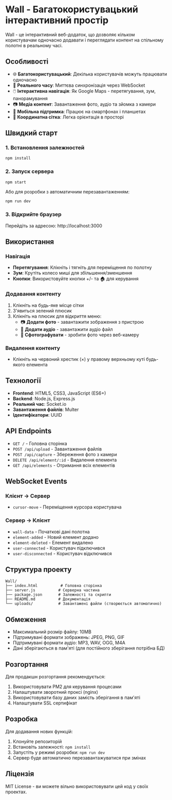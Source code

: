 # Wall - Багатокористувацький інтерактивний простір

Wall - це інтерактивний веб-додаток, що дозволяє кільком користувачам одночасно додавати і переглядати контент на спільному полотні в реальному часі.

## Особливості

- 🌐 **Багатокористувацький**: Декілька користувачів можуть працювати одночасно
- 🔄 **Реального часу**: Миттєва синхронізація через WebSocket
- 🖱️ **Інтерактивна навігація**: Як Google Maps - перетягування, зум, панорамування
- 📷 **Медіа контент**: Завантаження фото, аудіо та зйомка з камери
- 📱 **Мобільна підтримка**: Працює на смартфонах і планшетах
- 🎨 **Координатна сітка**: Легка орієнтація в просторі

## Швидкий старт

### 1. Встановлення залежностей
```bash
npm install
```

### 2. Запуск сервера
```bash
npm start
```

Або для розробки з автоматичним перезавантаженням:
```bash
npm run dev
```

### 3. Відкрийте браузер
Перейдіть за адресою: http://localhost:3000

## Використання

### Навігація
- **Перетягування**: Клікніть і тягніть для переміщення по полотну
- **Зум**: Крутіть колесо миші для збільшення/зменшення
- **Кнопки**: Використовуйте кнопки +/- та 🏠 для керування

### Додавання контенту
1. Клікніть на будь-яке місце сітки
2. З'явиться зелений плюсик
3. Клікніть на плюсик для відкриття меню:
   - 📷 **Додати фото** - завантажити зображення з пристрою
   - 🎵 **Додати аудіо** - завантажити аудіо файл
   - 📸 **Сфотографувати** - зробити фото через веб-камеру

### Видалення контенту
- Клікніть на червоний хрестик (×) у правому верхньому куті будь-якого елемента

## Технології

- **Frontend**: HTML5, CSS3, JavaScript (ES6+)
- **Backend**: Node.js, Express.js
- **Реальний час**: Socket.io
- **Завантаження файлів**: Multer
- **Ідентифікатори**: UUID

## API Endpoints

- `GET /` - Головна сторінка
- `POST /api/upload` - Завантаження файлів
- `POST /api/capture` - Збереження фото з камери  
- `DELETE /api/element/:id` - Видалення елемента
- `GET /api/elements` - Отримання всіх елементів

## WebSocket Events

### Клієнт → Сервер
- `cursor-move` - Переміщення курсора користувача

### Сервер → Клієнт
- `wall-data` - Початкові дані полотна
- `element-added` - Новий елемент додано
- `element-deleted` - Елемент видалено
- `user-connected` - Користувач підключився
- `user-disconnected` - Користувач відключився

## Структура проекту

```
Wall/
├── index.html          # Головна сторінка
├── server.js          # Серверна частина
├── package.json       # Залежності та скрипти
├── README.md          # Документація
└── uploads/           # Завантажені файли (створюється автоматично)
```

## Обмеження

- Максимальний розмір файлу: 10MB
- Підтримувані формати зображень: JPEG, PNG, GIF
- Підтримувані формати аудіо: MP3, WAV, OGG, M4A
- Дані зберігаються в пам'яті (для постійного зберігання потрібна БД)

## Розгортання

Для продакшн розгортання рекомендується:
1. Використовувати PM2 для керування процесами
2. Налаштувати зворотний проксі (nginx)
3. Використовувати базу даних замість зберігання в пам'яті
4. Налаштувати SSL сертифікат

## Розробка

Для додавання нових функцій:
1. Клонуйте репозиторій
2. Встановіть залежності: `npm install`
3. Запустіть у режимі розробки: `npm run dev`
4. Сервер буде автоматично перезавантажуватися при змінах

## Ліцензія

MIT License - ви можете вільно використовувати цей код у своїх проектах. 